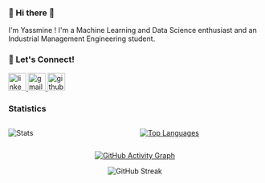 ### 🔗 Hi there 👋

I'm Yassmine ! I'm a Machine Learning and Data Science enthusiast and an Industrial Management Engineering student.

### 🤝 Let's Connect!

<div align="left">
  <a href="https://www.linkedin.com/in/yassmineeddyb/">
    <img src="https://img.shields.io/static/v1?message=LinkedIn&logo=linkedin&label=&color=0077B5&logoColor=white&labelColor=&style=for-the-badge" height="35" alt="linkedin logo"  />
  </a>
  <a href="mailto:yassmine.eddyb@emines.um6p.ma">
    <img src="https://img.shields.io/static/v1?message=Email&logo=gmail&label=&color=D14836&logoColor=white&labelColor=&style=for-the-badge" height="35" alt="gmail logo"  />
  </a>
  <a href="https://github.com/Yassmine2020">
    <img src="https://img.shields.io/static/v1?message=GitHub&logo=github&label=&color=181717&logoColor=white&labelColor=&style=for-the-badge" height="35" alt="github logo"  />
  </a>
</div>

### Statistics

<div style="display: grid; grid-template-columns: repeat(2, 1fr); gap: 20px;">

![Stats](https://github-readme-stats.vercel.app/api?username=Yassmine2020&show_icons=true&hide_border=true&title_color=FF0080&icon_color=00FFFF&text_color=00FFFF&bg_color=0D1117&show_owner=true&count_private=true)

[![Top Languages](https://github-readme-stats.vercel.app/api/top-langs/?username=Yassmine2020&layout=donut&hide_border=true&title_color=FF0080&text_color=00FFFF&bg_color=0D1117)](https://github.com/Yassmine2020)

</div>

<div align="center">
  
[![GitHub Activity Graph](https://github-readme-activity-graph.vercel.app/graph?username=Yassmine2020&theme=react-dark&hide_border=true&area=true)](https://github.com/Yassmine2020)

</div>

<div align="center">
  
![GitHub Streak](https://github-readme-streak-stats.herokuapp.com/?user=Yassmine2020&theme=dark&hide_border=true&background=0D1117&stroke=00FFFF&ring=FF0080&fire=FF0080&currStreakLabel=FF0080)

</div>
